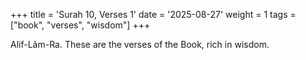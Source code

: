 +++
title = 'Surah 10, Verses 1'
date = '2025-08-27'
weight = 1
tags = ["book", "verses", "wisdom"]
+++

Alif-Lãm-Ra. These are the verses of the Book, rich in wisdom.
